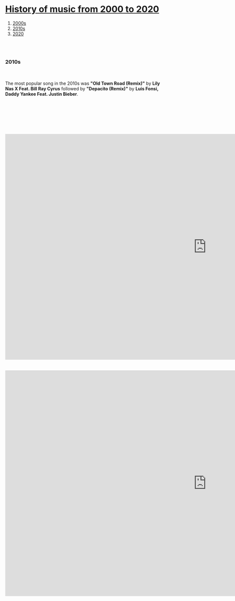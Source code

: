 <!doctype html>
<html>
<head>
<title>WEB1 - html</title>
<meta charset="utf-8">
</head>
<body>
  <h1><a href="index.html">History of music from 2000 to 2020</a></h1>
    <ol>
      <li><a href="1.html">2000s</a></li>
      <li><a href="2.html">2010s</a></li>
      <li><a href="3.html">2020</a></li>
    </ol><br><br>
      <strong><h3>2010s</h3></strong><br><br>
      The most popular song in the 2010s was <strong>"Old Town Road (Remix)"</strong> by <strong>Lily Nas X Feat. Bill Ray Cyrus</strong> followed by <strong>"Depacito (Remix)"</strong> by <strong>Luis Fonsi, Daddy Yankee Feat. Justin Bieber</strong>.
      <br><br><br><br><br><br><br><br>
      <iframe width="1280" height="720" src="https://www.youtube.com/embed/7ysFgElQtjI" frameborder="0" allow="accelerometer; autoplay; clipboard-write; encrypted-media; gyroscope; picture-in-picture" allowfullscreen></iframe>
      <br><br><br>
      <iframe width="1280" height="720" src="https://www.youtube.com/embed/72UO0v5ESUo" frameborder="0" allow="accelerometer; autoplay; clipboard-write; encrypted-media; gyroscope; picture-in-picture" allowfullscreen></iframe>
